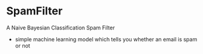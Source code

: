 # SpamFilter
A Naive Bayesian Classification Spam Filter
  - simple machine learning model which tells you whether an email is spam or not
